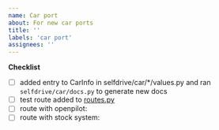 ```yaml
---
name: Car port
about: For new car ports
title: ''
labels: 'car port'
assignees: ''
---
```


**Checklist**

- [ ] added entry to CarInfo in selfdrive/car/\*/values.py and ran `selfdrive/car/docs.py` to generate new docs
- [ ] test route added to [routes.py](https://github.com/commaai/openpilot/blob/master/selfdrive/car/tests/routes.py)
- [ ] route with openpilot:
- [ ] route with stock system:
